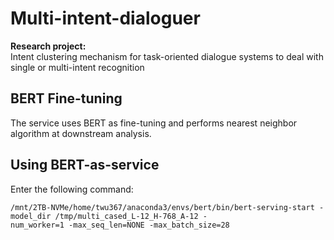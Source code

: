 # Multi-intent-dialoguer

**Research project:** <br>
Intent clustering mechanism for task-oriented dialogue systems to deal with single or multi-intent recognition

## BERT Fine-tuning
The service uses BERT as fine-tuning and performs nearest neighbor algorithm at downstream analysis.

## Using BERT-as-service
Enter the following command:
>
    /mnt/2TB-NVMe/home/twu367/anaconda3/envs/bert/bin/bert-serving-start -model_dir /tmp/multi_cased_L-12_H-768_A-12 -  
    num_worker=1 -max_seq_len=NONE -max_batch_size=28
